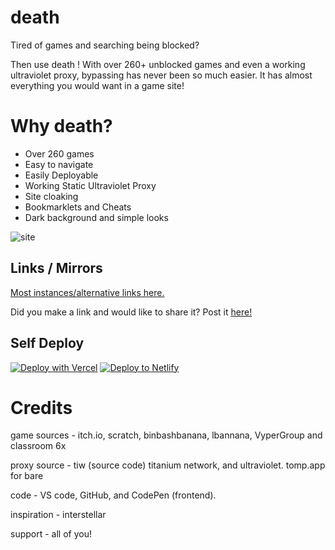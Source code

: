 
# death

Tired of games and searching being blocked?

Then use death ! With over 260+ unblocked games and even a working ultraviolet proxy, bypassing has never been so much easier. It has almost everything you would want in a game site! 

# Why death?

- Over 260 games 
- Easy to navigate
- Easily Deployable
- Working Static Ultraviolet Proxy
- Site cloaking 
- Bookmarklets and Cheats
- Dark background and simple looks 

![site](https://github.com/D3ch/hell/assets/106717421/6977a3b1-82d6-4efc-a164-06324bf090a7)

## Links / Mirrors


[Most instances/alternative links here.](https://instances.d3ch.repl.co)

Did you make a link and would like to share it? Post it [here!](https://forms.gle/gwxTCDRzZQRo5toH7)


## Self Deploy

[![Deploy with Vercel](https://vercel.com/button)](https://vercel.com/new/clone?repository-url=https%3A%2F%2Fgithub.com%2Fd3ch%2Fhell)
[![Deploy to Netlify](https://www.netlify.com/img/deploy/button.svg)](https://app.netlify.com/start/deploy?repository=https://github.com/d3ch/hell)


# Credits 

game sources - itch.io, scratch,  binbashbanana, lbannana, VyperGroup and classroom 6x

proxy source - tiw (source code) titanium network, and ultraviolet. tomp.app for bare

code - VS code, GitHub, and CodePen (frontend).

inspiration -   interstellar

support - all of you!
